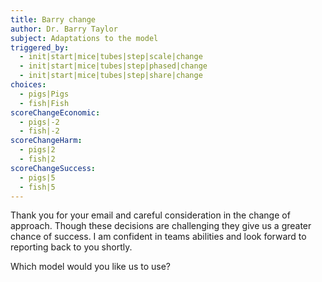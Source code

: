 ```yaml
---
title: Barry change
author: Dr. Barry Taylor
subject: Adaptations to the model
triggered_by:
  - init|start|mice|tubes|step|scale|change
  - init|start|mice|tubes|step|phased|change
  - init|start|mice|tubes|step|share|change
choices:
  - pigs|Pigs
  - fish|Fish
scoreChangeEconomic:
  - pigs|-2
  - fish|-2
scoreChangeHarm:
  - pigs|2
  - fish|2
scoreChangeSuccess:
  - pigs|5
  - fish|5
---
```


Thank you for your email and careful consideration in the change of approach. Though these decisions are challenging they give us a greater chance of success. I am confident in teams abilities and look forward to reporting back to you shortly.

Which model would you like us to use?
